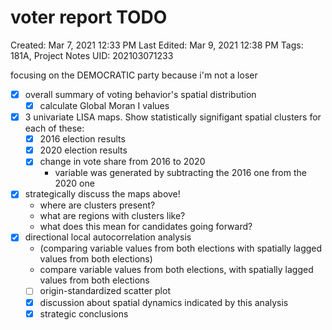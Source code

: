 # voter report TODO

Created: Mar 7, 2021 12:33 PM
Last Edited: Mar 9, 2021 12:38 PM
Tags: 181A, Project Notes
UID: 202103071233

focusing on the DEMOCRATIC party because i'm not a loser

- [x]  overall summary of voting behavior's spatial distribution
    - [x]  calculate Global Moran I values
- [x]  3 univariate LISA maps. Show statistically signifigant spatial clusters for each of these:
    - [x]  2016 election results
    - [x]  2020 election results
    - [x]  change in vote share from 2016 to 2020
        - variable was generated by subtracting the 2016 one from the 2020 one
- [x]  strategically discuss the maps above!
    - where are clusters present?
    - what are regions with clusters like?
    - what does this mean for candidates going forward?
- [x]  directional local autocorrelation analysis
    - (comparing variable values from both elections with spatially lagged values from both elections)
    - compare variable values from both elections, with spatially lagged values from both elections
    - [ ]  origin-standardized scatter plot
    - [x]  discussion about spatial dynamics indicated by this analysis
    - [x]  strategic conclusions